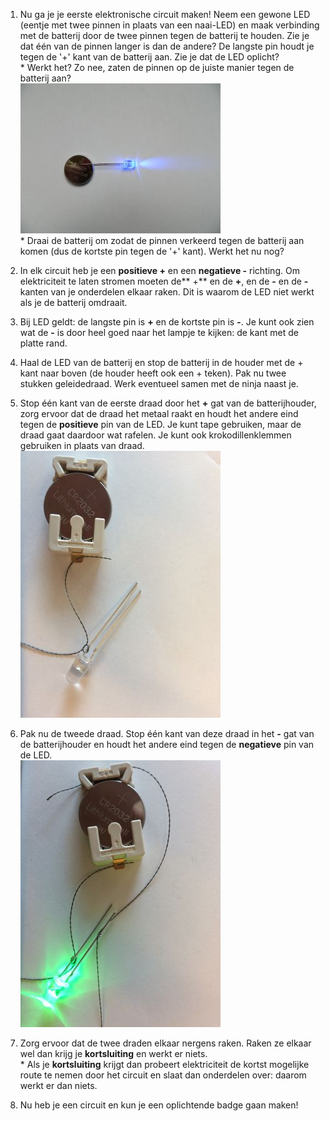1. Nu ga je je eerste elektronische circuit maken! Neem een gewone LED \(eentje met twee pinnen in plaats van een naai-LED\) en maak verbinding met de batterij door de twee pinnen tegen de batterij te houden. Zie je dat één van de pinnen langer is dan de andere? De langste pin houdt je tegen de '+' kant van de batterij aan. Zie je dat de LED oplicht?  
   \* Werkt het? Zo nee, zaten de pinnen op de juiste manier tegen de batterij aan?  
   ![](/assets/DSCN1117.JPG)  
   \* Draai de batterij om zodat de pinnen verkeerd tegen de batterij aan komen \(dus de kortste pin tegen de '+' kant\). Werkt het nu nog?

2. In elk circuit heb je een **positieve +** en een **negatieve -** richting. Om elektriciteit te laten stromen moeten de** +** en de **+**, en de **-** en de **-** kanten van je onderdelen elkaar raken. Dit is waarom de LED niet werkt als je de batterij omdraait.

3. Bij LED geldt: de langste pin is **+** en de kortste pin is **-**. Je kunt ook zien wat de **-** is door heel goed naar het lampje te kijken: de kant met de platte rand.

4. Haal de LED van de batterij en stop de batterij in de houder met de + kant naar boven \(de houder heeft ook een + teken\). Pak nu twee stukken geleidedraad. Werk eventueel samen met de ninja naast je.

5. Stop één kant van de eerste draad door het **+** gat van de batterijhouder, zorg ervoor dat de draad het metaal raakt en houdt het andere eind tegen de **positieve** pin van de LED. Je kunt tape gebruiken, maar de draad gaat daardoor wat rafelen. Je kunt ook krokodillenklemmen gebruiken in plaats van draad.  
   ![](/assets/IMG_5280.JPG)

6. Pak nu de tweede draad. Stop één kant van deze draad in het **-** gat van de batterijhouder en houdt het andere eind tegen de **negatieve** pin van de LED.  
   ![](/assets/IMG_5281.JPG)

7. Zorg ervoor dat de twee draden elkaar nergens raken. Raken ze elkaar wel dan krijg je **kortsluiting** en werkt er niets.  
   \* Als je **kortsluiting** krijgt dan probeert elektriciteit de kortst mogelijke route te nemen door het circuit en slaat dan onderdelen over: daarom werkt er dan niets.

8. Nu heb je een circuit en kun je een oplichtende badge gaan maken!




